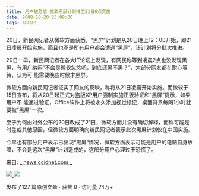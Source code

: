```yaml
---
title: 用户被忽悠 微软黑屏计划推至21日0点实施
date: 2008-10-20 23:08:00
tags: 杂7杂8
---
```

20日，新民网记者从微软方面获悉，“黑屏”计划是从20日晚上12：00开始，即21日凌晨开始实施，而且也不是所有用户都会遭遇“黑屏”，该计划将分批次推进。

20日一早，新民网记者在各大IT论坛上发现，有网民称等到凌晨2点也没发现黑屏，有用户纳闷“不会是微软忽悠吧，到底还黑不黑？”，大部分网友都在耐心等待，认为可
能需要晚些时候才黑屏。

微软方面向新民网记者证实了网友的反映，称将从21日凌晨开始实施。而微软于15日宣布，将从20日起正式对盗版XP用户强制实施正版验证和“黑屏”提示，如果用户不
能通过验证，Office软件上将被永久添加视觉标记，桌面背景每隔1小时就要被“黑屏”一次。

至于为何由对外公布的20日改成了21日，微软方面并没有确切解释，而称可能是时差或其他原因，但微软方面明确向新民网记者表示此次黑屏计划仅在中国实施。

今早也有部分用户表示已出现“黑屏”情况，微软方面表示可能是用户的电脑自身故障，不会是这次“黑屏”计划造成的，这部分用户心理过于恐慌了。

来自: [ _ news.ccidnet.com  _
](http://news.ccidnet.com/art/1032/20081020/1594797_1.html)



[ ![](https://profile.csdnimg.cn/5/2/5/3_cuipengfei1)
![](https://g.csdnimg.cn/static/user-reg-year/1x/11.png)
](https://blog.csdn.net/cuipengfei1)



发布了127 篇原创文章  ·  获赞 8  ·  访问量 74万+

